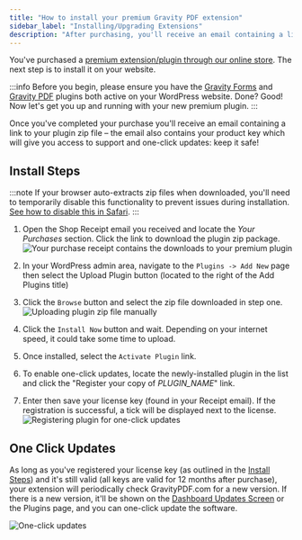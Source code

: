 ```yaml
---
title: "How to install your premium Gravity PDF extension"
sidebar_label: "Installing/Upgrading Extensions"
description: "After purchasing, you'll receive an email containing a link to your plugin zip file and your product key which is used for support and one-click updates."
---
```


You've purchased a [premium extension/plugin through our online store](https://gravitypdf.com/extension-shop/). The next step is to install it on your website.

:::info
Before you begin, please ensure you have the <a href="https://rocketgenius.pxf.io/c/1211356/445235/7938" rel="sponsored">Gravity Forms</a> and [Gravity PDF](five-minute-install.md) plugins both active on your WordPress website. Done? Good! Now let's get you up and running with your new premium plugin.
:::

Once you've completed your purchase you'll receive an email containing a link to your plugin zip file – the email also contains your product key which will give you access to support and one-click updates: keep it safe!

## Install Steps

:::note
If your browser auto-extracts zip files when downloaded, you'll need to temporarily disable this functionality to prevent issues during installation. [See how to disable this in Safari](http://apple.stackexchange.com/a/963).
:::

1.  Open the Shop Receipt email you received and locate the *Your Purchases* section. Click the link to download the plugin zip package.
    ![Your purchase receipt contains the downloads to your premium plugin](https://resources.gravitypdf.com/uploads/2017/06/receipt.png)

2.  In your WordPress admin area, navigate to the `Plugins -> Add New` page then select the Upload Plugin button (located to the right of the Add Plugins title)

3.  Click the `Browse` button and select the zip file downloaded in step one.
    ![Uploading plugin zip file manually](https://resources.gravitypdf.com/uploads/2017/06/manual-plugin-installation-premium.png)

4.  Click the `Install Now` button and wait. Depending on your internet speed, it could take some time to upload.

5.  Once installed, select the `Activate Plugin` link.

6.  To enable one-click updates, locate the newly-installed plugin in the list and click the "Register your copy of *PLUGIN\_NAME*" link.

7.  Enter then save your license key (found in your Receipt email). If the registration is successful, a tick will be displayed next to the license.
    ![Registering plugin for one-click updates](https://resources.gravitypdf.com/uploads/2017/06/plugin-licensing.png)

## One Click Updates

As long as you've registered your license key (as outlined in the [Install Steps](#install-steps)) and it's still valid (all keys are valid for 12 months after purchase), your extension will periodically check GravityPDF.com for a new version. If there is a new version, it'll be shown on the [Dashboard Updates Screen](https://wordpress.org/support/article/dashboard-updates-screen/) or the Plugins page, and you can one-click update the software.

![One-click updates](https://resources.gravitypdf.com/uploads/2017/06/core-booster-update.png)
